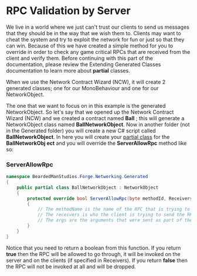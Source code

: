 # RPC Validation by Server

We live in a world where we just can't trust our clients to send us messages that they should be in the way that we wish them to. Clients may want to cheat the system and try to exploit the network for fun or just so that they can win. Because of this we have created a simple method for you to override in order to check any game critical RPCs that are received from the client and verify them. Before continuing with this part of the documentation, please review the Extending Generated Classes documentation to learn more about **partial** classes.

When we use the Network Contract Wizard (NCW), it will create 2 generated classes; one for our MonoBehaviour and one for our NetworkObject.

The one that we want to focus on in this example is the generated NetworkObject. So let's say that we opened up the Network Contract Wizard (NCW) and we created a contract named **Ball** ; this will generate a NetworkObject class named **BallNetworkObject**. Now in another folder (not in the Generated folder) you will create a new C# script called **BallNetworkObject**. In here you will create your [partial class](https://msdn.microsoft.com/en-us/library/wa80x488.aspx) for the **BallNetworkObj ect** and you will override the **ServerAllowRpc** method like so:

### ServerAllowRpc

```csharp
namespace BeardedManStudios.Forge.Networking.Generated
{
    public partial class BallNetworkObject : NetworkObject
    {
        protected override bool ServerAllowRpc(byte methodId, Receivers receivers, RpcArgs args)
        {
            // The methodName is the name of the RPC that is trying to be called right now
            // The receivers is who the client is trying to send the RPC to
            // The args are the arguments that were sent as part of the RPC message and what the receivers will receive as arguments to the call
        }
    }
}
```

Notice that you need to return a boolean from this function. If you return **true** then the RPC will be allowed to go through, it will be invoked on the server and on the clients (if specified in Receivers). If you return **false** then the RPC will not be invoked at all and will be dropped.
